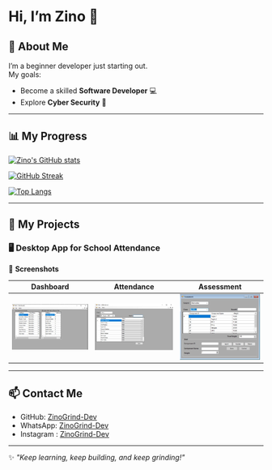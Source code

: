 # Hi, I’m Zino 👋  

## 🚀 About Me  
I’m a beginner developer just starting out.  
My goals:  
- Become a skilled **Software Developer** 💻  
- Explore **Cyber Security** 🔐  

---

## 📊 My Progress  
[![Zino's GitHub stats](https://github-readme-stats.vercel.app/api?username=ZinoGrind-Dev&show_icons=true&theme=shades-of-purple)](https://github.com/anuraghazra/github-readme-stats)  

[![GitHub Streak](https://streak-stats.demolab.com?user=ZinoGrind-Dev&theme=shades-of-purple&border_radius=8)](https://git.io/streak-stats)  

[![Top Langs](https://github-readme-stats.vercel.app/api/top-langs/?username=ZinoGrind-Dev&layout=compact&theme=shades-of-purple)](https://github.com/anuraghazra/github-readme-stats)  

---

## 💼 My Projects  

### 🖥 Desktop App for School Attendance  
📸 **Screenshots**  

| Dashboard | Attendance | Assessment |
|-----------|------------|------------|
| <img src="https://github.com/ZinoGrind-Dev/ZinoGrind-Dev/blob/main/DesktopApp_dashboard.jpeg" width="350"/> | <img src="https://github.com/ZinoGrind-Dev/ZinoGrind-Dev/blob/main/DesktopApp_Attendance.jpeg" width="350"/> | <img src="https://github.com/ZinoGrind-Dev/ZinoGrind-Dev/blob/main/DesktopApp_Assesment.jpeg" width="350"/> |

---

## 📫 Contact Me  
- GitHub: [ZinoGrind-Dev](https://github.com/ZinoGrind-Dev)  
- WhatsApp: [ZinoGrind-Dev](Https://wa.me/628979614596)  
- Instagram :
[ZinoGrind-Dev]( https://www.instagram.com/zino_grind?igsh=MWx0ZDEyamQ3eTJxeA==) 
---

✨ *"Keep learning, keep building, and keep grinding!"*  
